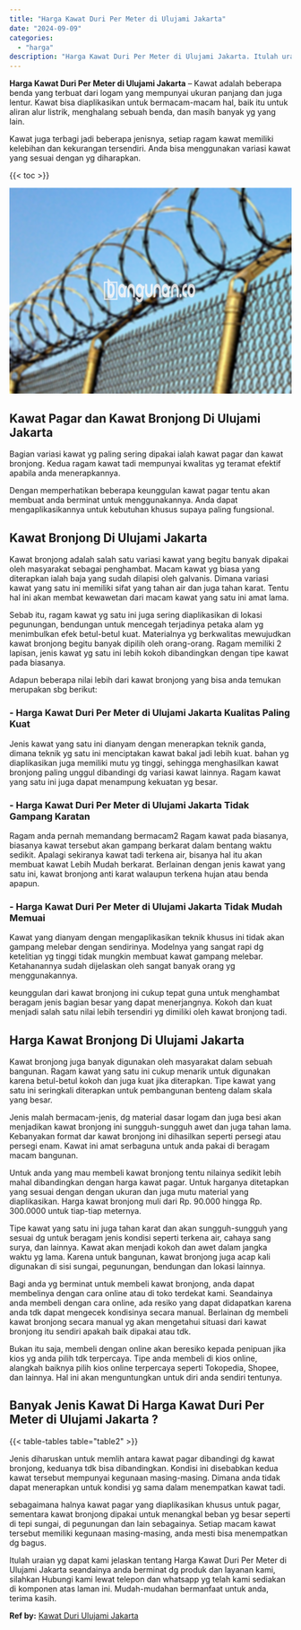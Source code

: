```yaml
---
title: "Harga Kawat Duri Per Meter di Ulujami Jakarta"
date: "2024-09-09"
categories: 
  - "harga"
description: "Harga Kawat Duri Per Meter di Ulujami Jakarta. Itulah uraian yg dapat kami jelaskan tentang Harga Kawat Duri Per Meter di Ulujami Jakarta seandainya anda ber..."
---
```


**Harga Kawat Duri Per Meter di Ulujami Jakarta** – Kawat adalah beberapa benda yang terbuat dari logam yang mempunyai ukuran panjang dan juga lentur. Kawat bisa diaplikasikan untuk bermacam-macam hal, baik itu untuk aliran alur listrik, menghalang sebuah benda, dan masih banyak yg yang lain.

Kawat juga terbagi jadi beberapa jenisnya, setiap ragam kawat memiliki kelebihan dan kekurangan tersendiri. Anda bisa menggunakan variasi kawat yang sesuai dengan yg diharapkan.

{{< toc >}}

![Harga Kawat Duri Per Meter di Ulujami Jakarta](/images/jual-kawat-murah45.png)

## Kawat Pagar dan Kawat Bronjong Di Ulujami Jakarta

Bagian variasi kawat yg paling sering dipakai ialah kawat pagar dan kawat bronjong. Kedua ragam kawat tadi mempunyai kwalitas yg teramat efektif apabila anda menerapkannya.

Dengan memperhatikan beberapa keunggulan kawat pagar tentu akan membuat anda berminat untuk menggunakannya. Anda dapat mengaplikasikannya untuk kebutuhan khusus supaya paling fungsional.

## Kawat Bronjong Di Ulujami Jakarta

Kawat bronjong adalah salah satu variasi kawat yang begitu banyak dipakai oleh masyarakat sebagai penghambat. Macam kawat yg biasa yang diterapkan ialah baja yang sudah dilapisi oleh galvanis. Dimana variasi kawat yang satu ini memiliki sifat yang tahan air dan juga tahan karat. Tentu hal ini akan membat kewawetan dari macam kawat yang satu ini amat lama.

Sebab itu, ragam kawat yg satu ini juga sering diaplikasikan di lokasi pegunungan, bendungan untuk mencegah terjadinya petaka alam yg menimbulkan efek betul-betul kuat. Materialnya yg berkwalitas mewujudkan kawat bronjong begitu banyak dipilih oleh orang-orang. Ragam memiliki 2 lapisan, jenis kawat yg satu ini lebih kokoh dibandingkan dengan tipe kawat pada biasanya.

Adapun beberapa nilai lebih dari kawat bronjong yang bisa anda temukan merupakan sbg berikut:

### \- Harga Kawat Duri Per Meter di Ulujami Jakarta Kualitas Paling Kuat

Jenis kawat yang satu ini dianyam dengan menerapkan teknik ganda, dimana teknik yg satu ini menciptakan kawat bakal jadi lebih kuat. bahan yg diaplikasikan juga memiliki mutu yg tinggi, sehingga menghasilkan kawat bronjong paling unggul dibandingi dg variasi kawat lainnya. Ragam kawat yang satu ini juga dapat menampung kekuatan yg besar.

### \- Harga Kawat Duri Per Meter di Ulujami Jakarta Tidak Gampang Karatan

Ragam anda pernah memandang bermacam2 Ragam kawat pada biasanya, biasanya kawat tersebut akan gampang berkarat dalam bentang waktu sedikit. Apalagi sekiranya kawat tadi terkena air, bisanya hal itu akan membuat kawat Lebih Mudah berkarat. Berlainan dengan jenis kawat yang satu ini, kawat bronjong anti karat walaupun terkena hujan atau benda apapun.

### \- Harga Kawat Duri Per Meter di Ulujami Jakarta Tidak Mudah Memuai

Kawat yang dianyam dengan mengaplikasikan teknik khusus ini tidak akan gampang melebar dengan sendirinya. Modelnya yang sangat rapi dg ketelitian yg tinggi tidak mungkin membuat kawat gampang melebar. Ketahanannya sudah dijelaskan oleh sangat banyak orang yg menggunakannya.

keunggulan dari kawat bronjong ini cukup tepat guna untuk menghambat beragam jenis bagian besar yang dapat menerjangnya. Kokoh dan kuat menjadi salah satu nilai lebih tersendiri yg dimiliki oleh kawat bronjong tadi.

## Harga Kawat Bronjong Di Ulujami Jakarta

Kawat bronjong juga banyak digunakan oleh masyarakat dalam sebuah bangunan. Ragam kawat yang satu ini cukup menarik untuk digunakan karena betul-betul kokoh dan juga kuat jika diterapkan. Tipe kawat yang satu ini seringkali diterapkan untuk pembangunan benteng dalam skala yang besar.

Jenis malah bermacam-jenis, dg material dasar logam dan juga besi akan menjadikan kawat bronjong ini sungguh-sungguh awet dan juga tahan lama. Kebanyakan format dar kawat bronjong ini dihasilkan seperti persegi atau persegi enam. Kawat ini amat serbaguna untuk anda pakai di beragam macam bangunan.

Untuk anda yang mau membeli kawat bronjong tentu nilainya sedikit lebih mahal dibandingkan dengan harga kawat pagar. Untuk harganya ditetapkan yang sesuai dengan dengan ukuran dan juga mutu material yang diaplikasikan. Harga kawat bronjong muli dari Rp. 90.000 hingga Rp. 300.0000 untuk tiap-tiap meternya.

Tipe kawat yang satu ini juga tahan karat dan akan sungguh-sungguh yang sesuai dg untuk beragam jenis kondisi seperti terkena air, cahaya sang surya, dan lainnya. Kawat akan menjadi kokoh dan awet dalam jangka waktu yg lama. Karena untuk bangunan, kawat bronjong juga acap kali digunakan di sisi sungai, pegunungan, bendungan dan lokasi lainnya.

Bagi anda yg berminat untuk membeli kawat bronjong, anda dapat membelinya dengan cara online atau di toko terdekat kami. Seandainya anda membeli dengan cara online, ada resiko yang dapat didapatkan karena anda tdk dapat mengecek kondisinya secara manual. Berlainan dg membeli kawat bronjong secara manual yg akan mengetahui situasi dari kawat bronjong itu sendiri apakah baik dipakai atau tdk.

Bukan itu saja, membeli dengan online akan beresiko kepada penipuan jika kios yg anda pilih tdk terpercaya. Tipe anda membeli di kios online, alangkah baiknya pilih kios online terpercaya seperti Tokopedia, Shopee, dan lainnya. Hal ini akan menguntungkan untuk diri anda sendiri tentunya.

## Banyak Jenis Kawat Di Harga Kawat Duri Per Meter di Ulujami Jakarta ?

{{< table-tables table="table2" >}}

Jenis diharuskan untuk memlih antara kawat pagar dibandingi dg kawat bronjong, keduanya tdk bisa dibandingkan. Kondisi ini disebabkan kedua kawat tersebut mempunyai kegunaan masing-masing. Dimana anda tidak dapat menerapkan untuk kondisi yg sama dalam menempatkan kawat tadi.

sebagaimana halnya kawat pagar yang diaplikasikan khusus untuk pagar, sementara kawat bronjong dipakai untuk menangkal beban yg besar seperti di tepi sungai, di pegunungan dan lain sebagainya. Setiap macam kawat tersebut memiliki kegunaan masing-masing, anda mesti bisa menempatkan dg bagus.

Itulah uraian yg dapat kami jelaskan tentang Harga Kawat Duri Per Meter di Ulujami Jakarta seandainya anda berminat dg produk dan layanan kami, silahkan Hubungi kami lewat telepon dan whatsapp yg telah kami sediakan di komponen atas laman ini. Mudah-mudahan bermanfaat untuk anda, terima kasih.

**Ref by:** [Kawat Duri Ulujami Jakarta](https://id.wikipedia.org/wiki/Kawat)
